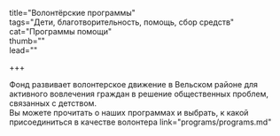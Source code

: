 title="Волонтёрские программы"  
tags="Дети, благотворительность, помощь, сбор средств"  
cat="Программы помощи"  
thumb=""  
lead=""  

+++

Фонд развивает волонтерское движение в Вельском районе для активного вовлечения граждан в решение общественных проблем, связанных с детством.  
Вы можете прочитать о наших программах и выбрать, к какой присоединиться в качестве волонтера link="programs/programs.md"

